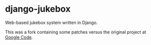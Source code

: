 # django-jukebox #

Web-based jukebox system written in Django.

This was a fork containing some patches versus the original project at [Google Code](https://code.google.com/p/django-jukebox/).
